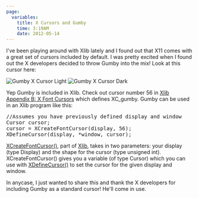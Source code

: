 ```yaml
---
page:
  variables:
    title: X Cursors and Gumby
    time: 3:19AM
    date: 2012-05-14
---
```

I've been playing around with Xlib lately and I found out that X11 comes with a great set of cursors included by default. I was pretty excited when I found out the X developers decided to throw Gumby into the mix! Look at this cursor here:

![Gumby X Cursor Light](/images/gumby_light.gif)
![Gumby X Cursor Dark](/images/gumby_dark.gif) 

Yep Gumby is included in Xlib. Check out cursor number 56 in [Xlib Appendix B: X Font Cursors](http://tronche.com/gui/x/xlib/appendix/b) which defines XC_gumby. Gumby can be used in an Xlib program like this:

<pre class="sh_c">
//Assumes you have previously defined display and window
Cursor cursor;
cursor = XCreateFontCursor(display, 56);
XDefineCursor(display, *window, cursor);
</pre>


[XCreateFontCursor()](http://tronche.com/gui/x/xlib/pixmap-and-cursor/XCreateFontCursor.html), part of [Xlib](http://tronche.com/gui/x/xlib), takes in two parameters: your display (type Display) and the shape for the cursor (type unsigned int). XCreateFontCursor() gives you a variable (of type Cursor) which you can use with [XDefineCursor()](http://tronche.com/gui/x/xlib/window/XDefineCursor.html) to set the cursor for the given display and window.

In anycase, I just wanted to share this and thank the X developers for including Gumby as a standard cursor! He'll come in use.
